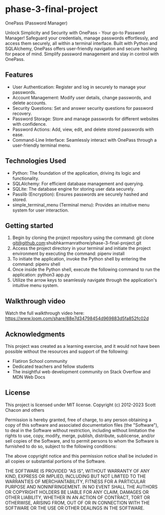 # phase-3-final-project

OnePass (Password Manager)

Unlock Simplicity and Security with OnePass - Your go-to Password Manager! Safeguard your credentials, manage passwords effortlessly, and access them securely, all within a terminal interface. Built with Python and SQLAlchemy, OnePass offers user-friendly navigation and secure hashing for peace of mind. Simplify password management and stay in control with OnePass.

## Features
- User Authentication: Register and log in securely to manage your passwords.
- Account Management: Modify user details, change passwords, and delete accounts.
- Security Questions: Set and answer security questions for password recovery.
- Password Storage: Store and manage passwords for different websites with confidence.
- Password Actions: Add, view, edit, and delete stored passwords with ease.
- Command-Line Interface: Seamlessly interact with OnePass through a user-friendly terminal menu.

## Technologies Used
- Python: The foundation of the application, driving its logic and functionality.
- SQLAlchemy: For efficient database management and querying.
- SQLite: The database engine for storing user data securely.
- Passlib (Encryption): Ensures passwords are securely hashed and stored.
- simple_terminal_menu (Terminal menu): Provides an intuitive menu system for user interaction.

## Getting started
1. Begin by cloning the project repository using the command: git clone git@github.com:shubhkarmanrathore/phase-3-final-project.git
2. Access the project directory in your terminal and initiate the project environment by executing the command: pipenv install
3. To initiate the application, invoke the Python shell by entering the command: pipenv shell
4. Once inside the Python shell, execute the following command to run the application: python3 app.py
5. Utilize the arrow keys to seamlessly navigate through the application's intuitive menu system.

## Walkthrough video
Watch the full walkthrough video here: https://www.loom.com/share/88e7d34798454d969883d5fa852fc02d

## Acknowledgments
This project was created as a learning exercise, and it would not have been possible without the resources and support of the following:
- Flatiron School community
- Dedicated teachers and fellow students
- The insightful web development community on Stack Overflow and MDN Web Docs

## License
This project is licensed under MIT license. Copyright (c) 2012-2023 Scott Chacon and others

Permission is hereby granted, free of charge, to any person obtaining a copy of this software and associated documentation files (the "Software"), to deal in the Software without restriction, including without limitation the rights to use, copy, modify, merge, publish, distribute, sublicense, and/or sell copies of the Software, and to permit persons to whom the Software is furnished to do so, subject to the following conditions:

The above copyright notice and this permission notice shall be included in all copies or substantial portions of the Software.

THE SOFTWARE IS PROVIDED "AS IS", WITHOUT WARRANTY OF ANY KIND, EXPRESS OR IMPLIED, INCLUDING BUT NOT LIMITED TO THE WARRANTIES OF MERCHANTABILITY, FITNESS FOR A PARTICULAR PURPOSE AND NONINFRINGEMENT. IN NO EVENT SHALL THE AUTHORS OR COPYRIGHT HOLDERS BE LIABLE FOR ANY CLAIM, DAMAGES OR OTHER LIABILITY, WHETHER IN AN ACTION OF CONTRACT, TORT OR OTHERWISE, ARISING FROM, OUT OF OR IN CONNECTION WITH THE SOFTWARE OR THE USE OR OTHER DEALINGS IN THE SOFTWARE.